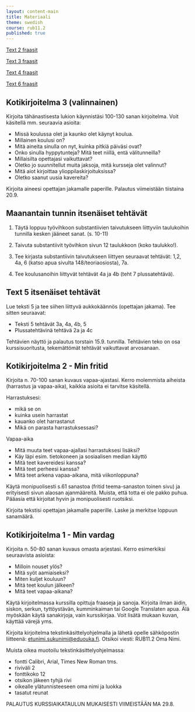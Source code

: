```yaml
---
layout: content-main
title: Materiaali
theme: swedish
course: rub11.2
published: true
---
```

[Text 2 fraasit](https://quizlet.com/_2fa28r)

[Text 3 fraasit](https://quizlet.com/_2g8j5y)

[Text 4 fraasit](https://quizlet.com/_2gi0l7)

[Text 6 fraasit](https://quizlet.com/_2i7xp2)

## Kotikirjoitelma 3 (valinnainen)

Kirjoita tähänastisesta lukion käynnistäsi 100-130 sanan kirjoitelma. Voit käsitellä mm. seuraavia asioita:

* Missä koulussa olet ja kaunko olet käynyt koulua.
* Millainen koulusi on?
* Mitä aineita sinulla on nyt, kuinka pitkiä päiväsi ovat?
* Onko sinulla hyppytunteja? Mitä teet niillä, entä välitunneilla?
* Millaisilta opettajasi vaikuttavat?
* Oletko jo suunnitellut muita jaksoja, mitä kursseja olet valinnut?
* Mitä aiot kirjoittaa ylioppilaskirjoituksissa?
* Oletko saanut uusia kavereita?

Kirjoita aineesi opettajan jakamalle paperille. Palautus viimeistään tiistaina 20.9.

## Maanantain tunnin itsenäiset tehtävät

1. Täytä loppuu työvihkoon substantiivien taivutukseen liittyviin taulukoihin tunnilla kesken jääneet sanat. (s. 10-11)
2. Taivuta substantiivit työvihkon sivun 12 taulukkoon (koko taulukko!).

3. Tee kirjasta substantiivin taivutukseen liittyen seuraavat tehtävät: 1,2,  4a, 6 (katso apua sivulta 148/teoriaosiosta), 7a.

4. Tee koulusanoihin liittyvät tehtävät 4a ja 4b (teht 7 plussatehtävä).

## Text 5 itsenäiset tehtävät

Lue teksti 5 ja tee siihen liittyvä aukkokäännös (opettajan jakama). Tee sitten seuraavat:

* Teksti 5 tehtävät 3a, 4a, 4b, 5
* Plussatehtävinä tehtävä 2a ja 4c

Tehtävien näyttö ja palautus torstain 15.9. tunnilla. Tehtävien teko on osa kurssisuoritusta, tekemättömät tehtävät vaikuttavat arvosanaan.

## Kotikirjoitelma 2 - Min fritid

Kirjoita n. 70-100 sanan kuvaus vapaa-ajastasi. Kerro molemmista aiheista (harrastus ja vapaa-aika), kaikkia asioita ei tarvitse käsitellä.

Harrastuksesi:

* mikä se on
* kuinka usein harrastat
* kauanko olet harrastanut
* Mikä on parasta harrastuksessasi?

Vapaa-aika

* Mitä muuta teet vapaa-ajallasi harrastuksesi lisäksi?
* Käy läpi esim. tietokoneen ja sosiaalisen median käyttö
* Mitä teet kavereidesi kanssa?
* Mitä teet perheesi kanssa?
* Mitä teet arkena vapaa-aikana, mitä viikonloppuna?

Käytä monipuolisesti s.61 sanastoa (fritid teema-sanaston toinen sivu) ja erityisesti sivun alaosan ajanmääreitä. Muista, että totta ei ole pakko puhua. Pääasia että kirjoitat hyvin ja monipuolisesti ruotsiksi.

Kirjoita tekstisi opettajan jakamalle paperille. Laske ja merkitse loppuun sanamäärä.

## Kotikirjoitelma 1 - Min vardag

Kirjoita n. 50-80 sanan kuvaus omasta arjestasi. Kerro esimerkiksi seuraavista asioista:

- Milloin nouset ylös?
- Mitä syöt aamiaiseksi?
- Miten kuljet kouluun?
- Mitä teet koulun jälkeen?
- Mitä teet vapaa-aikana?

Käytä kirjoitelmassa kurssilla opittuja fraaseja ja sanoja. Kirjoita ilman äidin, siskon, serkun, tyttöystävän, kumminkaiman tai Google Translaten apua. Älä myöskään käytä sanakirjoja, vain kurssikirjaa. Voit lisätä mukaan kuvan, käyttää värejä yms.

Kirjoita kirjoitelma tekstinkäsittelyohjelmalla ja lähetä opelle sähköpostin liitteenä: etunimi.sukunimi@eduouka.fi. Otsikoi viesti: RUB11.2 Oma Nimi.

Muista oikea muotoilu tekstinkäsittelyohjelmassa:

- fontti Calibri, Arial, Times New Roman tms.
- riviväli 2
- fonttikoko 12
- otsikon jäkeen tyhjä rivi
- oikealle ylätunnisteeseen oma nimi ja luokka
- tasatut reunat

PALAUTUS KURSSIAIKATAULUN MUKAISESTI VIIMEISTÄÄN MA 29.8.

